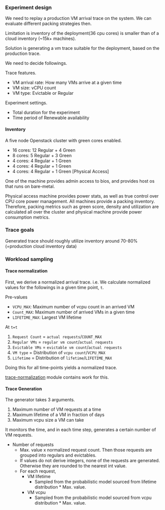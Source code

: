 ### Experiment design

We need to replay a production VM arrival trace on the system. We can evaluate different packing strategies
then.

Limitation is inventory of the deployment(36 cpu cores) is smaller than of a cloud inventory (~15k+ machines).

Solution is generating a vm trace suitable for the deployment, based on the production trace.

We need to decide followings.

Trace features.

- VM arrival rate: How many VMs arrive at a given time
- VM size: vCPU count
- VM type: Evictable or Regular

Experiment settings.

- Total duration for the experiment
- Time period of Renewable availability

#### Inventory

A five node Openstack cluster with green cores enabled.

- 16 cores: 12 Regular + 4 Green
- 8 cores: 5 Regular + 3 Green
- 4 cores: 4 Regular + 1 Green
- 4 cores: 4 Regular + 1 Green
- 4 cores: 4 Regular + 1 Green \[Physical Access\]

One of the machine provides admin access to bios, and provides host os that runs on bare-metal.

Physical access machine provides power stats, as well as true control over CPU core power management. All machines
provide a packing inventory. Therefore, packing metrics such as green score, density and utilization are calculated
all over the cluster and physical machine provide power consumption metrics.

### Trace goals

Generated trace should roughly utilize inventory around 70-80% (=production cloud inventory data)

### Workload sampling

#### Trace normalization

First, we derive a normalized arrival trace. i.e. We calculate normalized values for the followings in a given time
point, `t`.

Pre-values

- `VCPU_MAX`: Maximum number of vcpu count in an arrived VM
- `Count_MAX`: Maximum number of arrived VMs in a given time
- `LIFETIME_MAX`: Largest VM lifetime

At `t=t`

1. `Request Count` = `actual requests`/`COUNT_MAX`
2. `Regular VMs` = `regular vm count`/`actual requests`
3. `Evictable VMs` = `evictable vm count`/`actual requests`
4. `VM type` = Distribution of `vcpu count`/`VCPU_MAX`
5. `Lifetime` = Distribution of `lifetime`/`LIFETIME_MAX`

Doing this for all time-points yields a normalized trace.

[trace-normalization](trace-normalization) module contains work for this.

#### Trace Generation

The generator takes 3 arguments.

1. Maximum number of VM requests at a time
2. Maximum lifetime of a VM in fraction of days
3. Maximum vcpu size a VM can take

It monitors the time, and in each time step, generates a certain number of VM requests.

- Number of requests
  - Max. value x normalized request count. Then those requests are grouped into regulars and evictables.
  - If values do not derive integers, none of the requests are generated. Otherwise they are rounded to the nearest int value.
  - For each request,
    - VM lifetime
      - Sampled from the probabilistic model sourced from lifetime distribution * Max. value.
    - VM vcpu
        - Sampled from the probabilistic model sourced from vcpu distribution * Max. value.
